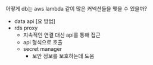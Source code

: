 어떻게 db는 aws lambda 같이 많은 커넥션들을 맺을 수 있을까?
- data api [요 방법]
- rds proxy
  - 지속적인 연결 대신 api를 통해 접근
  - api 형식으로 호출
  - secret manager 
    - 보안 정보를 보호하는데 도움